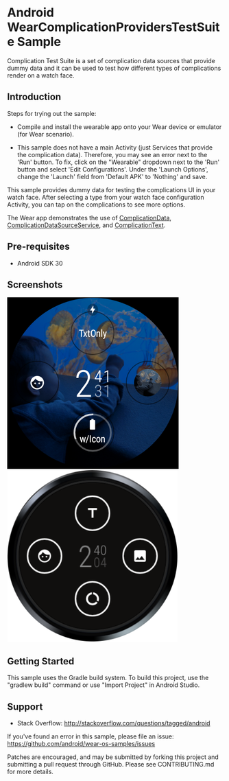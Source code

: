 
Android WearComplicationProvidersTestSuite Sample
=================================================

Complication Test Suite is a set of complication data sources that provide dummy data and it can be
used to test how different types of complications render on a watch face.

Introduction
------------

Steps for trying out the sample:
* Compile and install the wearable app onto your Wear device or emulator (for Wear scenario).

* This sample does not have a main Activity (just Services that provide the complication data).
Therefore, you may see an error next to the 'Run' button. To fix, click on the
"Wearable" dropdown next to the 'Run' button and select 'Edit Configurations'. Under the
'Launch Options', change the 'Launch' field from 'Default APK' to 'Nothing' and save.

This sample provides dummy data for testing the complications UI in your watch face. After
selecting a type from your watch face configuration Activity, you can tap on the complications to
see more options.

The Wear app demonstrates the use of [ComplicationData][1], [ComplicationDataSourceService][2], and [ComplicationText][3].

[1]: https://developer.android.com/reference/kotlin/androidx/wear/complications/data/ComplicationData
[2]: https://developer.android.com/reference/kotlin/androidx/wear/complications/datasource/ComplicationDataSourceService
[3]: https://developer.android.com/reference/kotlin/androidx/wear/complications/data/ComplicationText

Pre-requisites
--------------

- Android SDK 30

Screenshots
-------------

<img src="screenshots/wear-1.png" height="400" alt="Screenshot"/> <img src="screenshots/wear-2.png" height="400" alt="Screenshot"/> 

Getting Started
---------------

This sample uses the Gradle build system. To build this project, use the
"gradlew build" command or use "Import Project" in Android Studio.

Support
-------

- Stack Overflow: http://stackoverflow.com/questions/tagged/android

If you've found an error in this sample, please file an issue:
https://github.com/android/wear-os-samples/issues

Patches are encouraged, and may be submitted by forking this project and
submitting a pull request through GitHub. Please see CONTRIBUTING.md for more details.
